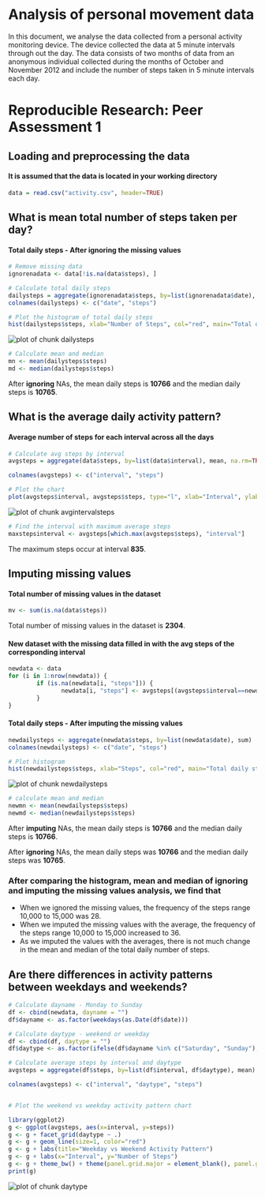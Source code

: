 Analysis of personal movement data
==================================

In this document, we analyse the data collected from a personal activity monitoring device. 
The device collected the data at 5 minute intervals through out the day. The data consists of two months of data from an anonymous individual collected during the months of October and November 2012 and include the number of steps taken in 5 minute intervals each day.

# Reproducible Research: Peer Assessment 1

## Loading and preprocessing the data

#### It is assumed that the data is located in your working directory

```r
data = read.csv("activity.csv", header=TRUE)
```


## What is mean total number of steps taken per day?

#### Total daily steps - After ignoring the missing values

```r
# Remove missing data
ignorenadata <- data[!is.na(data$steps), ]

# Calculate total daily steps
dailysteps = aggregate(ignorenadata$steps, by=list(ignorenadata$date), sum)
colnames(dailysteps) <- c("date", "steps")

# Plot the histogram of total daily steps
hist(dailysteps$steps, xlab="Number of Steps", col="red", main="Total daily steps - After ignoring missing values")
```

![plot of chunk dailysteps](figure/dailysteps.png) 

```r
# Calculate mean and median
mn <- mean(dailysteps$steps)
md <- median(dailysteps$steps)
```

After **ignoring** NAs, the mean daily steps is **10766** and the median daily steps is **10765**.


## What is the average daily activity pattern?

#### Average number of steps for each interval across all the days 

```r
# Calculate avg steps by interval
avgsteps = aggregate(data$steps, by=list(data$interval), mean, na.rm=TRUE)

colnames(avgsteps) <- c("interval", "steps")

# Plot the chart
plot(avgsteps$interval, avgsteps$steps, type="l", xlab="Interval", ylab = "Average number of steps", col="red", main="Average steps by interval")
```

![plot of chunk avgintervalsteps](figure/avgintervalsteps.png) 

```r
# Find the interval with maximum average steps
maxstepsinterval <- avgsteps[which.max(avgsteps$steps), "interval"] 
```

The maximum steps occur at interval **835**.


## Imputing missing values

#### Total number of missing values in the dataset 

```r
mv <- sum(is.na(data$steps))
```

Total number of missing values in the dataset is **2304**.

#### New dataset with the missing data filled in with the avg steps of the corresponding interval

```r
newdata <- data
for (i in 1:nrow(newdata)) {
        if (is.na(newdata[i, "steps"])) {
               newdata[i, "steps"] <- avgsteps[(avgsteps$interval==newdata[i, "interval"]), "steps"]
        }
}
```


#### Total daily steps - After imputing the missing values

```r
newdailysteps <- aggregate(newdata$steps, by=list(newdata$date), sum)
colnames(newdailysteps) <- c("date", "steps")

# Plot histogram
hist(newdailysteps$steps, xlab="Steps", col="red", main="Total daily steps - After imputing missing values")
```

![plot of chunk newdailysteps](figure/newdailysteps.png) 

```r
# calculate mean and median
newmn <- mean(newdailysteps$steps)
newmd <- median(newdailysteps$steps)
```

After **imputing** NAs, the mean daily steps is **10766** and the median daily steps is **10766**.

After **ignoring** NAs, the mean daily steps was **10766** and the median daily steps was **10765**.

### After comparing the histogram, mean and median of ignoring and imputing the missing values analysis, we find that
* When we ignored the missing values, the frequency of the steps range 10,000 to 15,000 was 28. 
* When we imputed the missing values with the average, the frequency of the steps range 10,000 to 15,000 increased to 36.
* As we imputed the values with the averages, there is not much change in the mean and median of the total daily number of steps.


## Are there differences in activity patterns between weekdays and weekends?


```r
# Calculate dayname - Monday to Sunday
df <- cbind(newdata, dayname = "")
df$dayname <- as.factor(weekdays(as.Date(df$date)))                      

# Calculate daytype - weekend or weekday
df <- cbind(df, daytype = "") 
df$daytype <- as.factor(ifelse(df$dayname %in% c("Saturday", "Sunday"), "Weekend",  "Weekday"))

# Calculate average steps by interval and daytype
avgsteps = aggregate(df$steps, by=list(df$interval, df$daytype), mean)

colnames(avgsteps) <- c("interval", "daytype", "steps")


# Plot the weekend vs weekday activity pattern chart  

library(ggplot2)
g <- ggplot(avgsteps, aes(x=interval, y=steps)) 
g <- g + facet_grid(daytype ~ .)
g <- g + geom_line(size=1, color="red") 
g <- g + labs(title="Weekday vs Weekend Activity Pattern") 
g <- g + labs(x="Interval", y="Number of Steps") 
g <- g + theme_bw() + theme(panel.grid.major = element_blank(), panel.grid.minor = element_blank(), panel.background = element_blank())
print(g)
```

![plot of chunk daytype](figure/daytype.png) 


